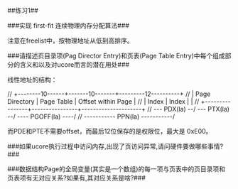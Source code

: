 ##练习1##

###实现 first-fit 连续物理内存分配算法###

注意在freelist中，按物理地址从低到高排序。

###请描述页目录项(Pag Director Entry)和页表(Page Table Entry)中每个组成部分的含义和以及对ucore而言的潜在用处###

线性地址的结构：

// +--------10------+-------10-------+---------12----------+
// | Page Directory |   Page Table   | Offset within Page  |
// |      Index     |     Index      |                     |
// +----------------+----------------+---------------------+
//  \--- PDX(la) --/ \--- PTX(la) --/ \---- PGOFF(la) ----/
//  \----------- PPN(la) -----------/

而PDE和PTE不需要offset，而最后12位保存的是权限位，最大是 0xE00。

###如果ucore执行过程中访问内存,出现了页访问异常,请问硬件要做哪些事情?###




###数据结构Page的全局变量(其实是一个数组)的每一项与页表中的页目录项和页表项有无对应关系?如果有,其对应关系是啥?###





